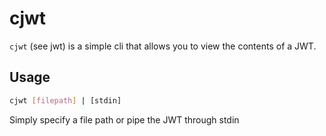 # cjwt

`cjwt` (see jwt) is a simple cli that allows you to view the contents of a JWT.

## Usage

```bash
cjwt [filepath] | [stdin]
```

Simply specify a file path or pipe the JWT through stdin
